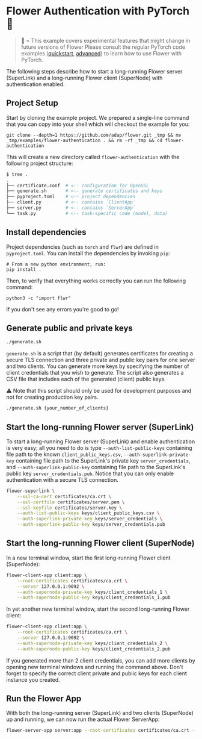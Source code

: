 # Flower Authentication with PyTorch 🧪

> 🧪 = This example covers experimental features that might change in future versions of Flower
> Please consult the regular PyTorch code examples ([quickstart](https://github.com/adap/flower/tree/main/examples/quickstart-pytorch), [advanced](https://github.com/adap/flower/tree/main/examples/advanced-pytorch)) to learn how to use Flower with PyTorch.

The following steps describe how to start a long-running Flower server (SuperLink) and a long-running Flower client (SuperNode) with authentication enabled.

## Project Setup

Start by cloning the example project. We prepared a single-line command that you can copy into your shell which will checkout the example for you:

```shell
git clone --depth=1 https://github.com/adap/flower.git _tmp && mv _tmp/examples/flower-authentication . && rm -rf _tmp && cd flower-authentication
```

This will create a new directory called `flower-authentication` with the following project structure:

```bash
$ tree .
.
├── certificate.conf  # <-- configuration for OpenSSL
├── generate.sh       # <-- generate certificates and keys
├── pyproject.toml    # <-- project dependencies
├── client.py         # <-- contains `ClientApp`
├── server.py         # <-- contains `ServerApp`
└── task.py           # <-- task-specific code (model, data)
```

## Install dependencies

Project dependencies (such as `torch` and `flwr`) are defined in `pyproject.toml`. You can install the dependencies by invoking `pip`:

```shell
# From a new python environment, run:
pip install .
```

Then, to verify that everything works correctly you can run the following command:

```shell
python3 -c "import flwr"
```

If you don't see any errors you're good to go!

## Generate public and private keys

```bash
./generate.sh
```

`generate.sh` is a script that (by default) generates certificates for creating a secure TLS connection
and three private and public key pairs for one server and two clients.
You can generate more keys by specifying the number of client credentials that you wish to generate.
The script also generates a CSV file that includes each of the generated (client) public keys.

⚠️ Note that this script should only be used for development purposes and not for creating production key pairs.

```bash
./generate.sh {your_number_of_clients}
```

## Start the long-running Flower server (SuperLink)

To start a long-running Flower server (SuperLink) and enable authentication is very easy; all you need to do is type
`--auth-list-public-keys` containing file path to the known `client_public_keys.csv`, `--auth-superlink-private-key`
containing file path to the SuperLink's private key `server_credentials`, and `--auth-superlink-public-key` containing file path to the SuperLink's public key `server_credentials.pub`. Notice that you can only enable authentication with a secure TLS connection.

```bash
flower-superlink \
    --ssl-ca-cert certificates/ca.crt \
    --ssl-certfile certificates/server.pem \
    --ssl-keyfile certificates/server.key \
    --auth-list-public-keys keys/client_public_keys.csv \
    --auth-superlink-private-key keys/server_credentials \
    --auth-superlink-public-key keys/server_credentials.pub
```

## Start the long-running Flower client (SuperNode)

In a new terminal window, start the first long-running Flower client (SuperNode):

```bash
flower-client-app client:app \
    --root-certificates certificates/ca.crt \
    --server 127.0.0.1:9092 \
    --auth-supernode-private-key keys/client_credentials_1 \
    --auth-supernode-public-key keys/client_credentials_1.pub
```

In yet another new terminal window, start the second long-running Flower client:

```bash
flower-client-app client:app \
    --root-certificates certificates/ca.crt \
    --server 127.0.0.1:9092 \
    --auth-supernode-private-key keys/client_credentials_2 \
    --auth-supernode-public-key keys/client_credentials_2.pub
```

If you generated more than 2 client credentials, you can add more clients by opening new terminal windows and running the command
above. Don't forget to specify the correct client private and public keys for each client instance you created.

## Run the Flower App

With both the long-running server (SuperLink) and two clients (SuperNode) up and running, we can now run the actual Flower ServerApp:

```bash
flower-server-app server:app --root-certificates certificates/ca.crt --dir ./ --server 127.0.0.1:9091
```

